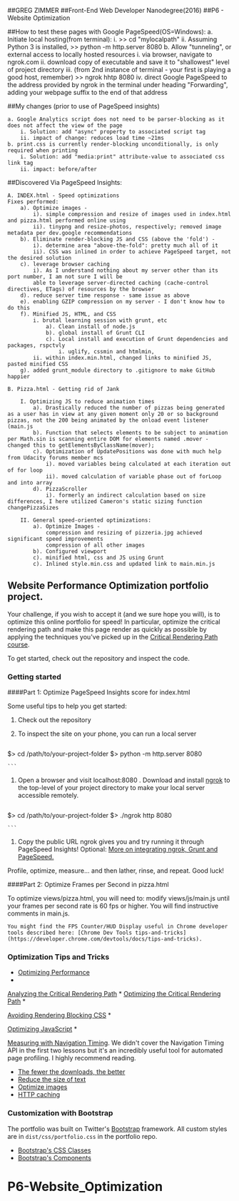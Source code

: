 ##GREG ZIMMER
##Front-End Web Developer Nanodegree(2016)
##P6 - Website Optimization

##How to test these pages with Google PageSpeed(OS=Windows):
	a. Initiate local hosting(from terminal):
		i. >> cd "mylocalpath"
		ii. Assuming Python 3 is installed, >> python -m http.server 8080
	b. Allow "tunneling", or external access to locally hosted resources 
		i. via browser, navigate to ngrok.com
		ii. download copy of executable and save it to "shallowest" level of project directory
		iii. (from 2nd instance of terminal - your first is playing a good host, remember) >> ngrok hhtp 8080
		iv. direct Google PageSpeed to the address provided by ngrok in the terminal under heading "Forwarding",
			adding your webpage suffix to the end of that address

##My changes (prior to use of PageSpeed insights)

	a. Google Analytics script does not need to be parser-blocking as it does not affect the view of the page
		i. Solution: add "async" property to associated script tag
		ii. impact of change: reduces load time ~21ms
	b. print.css is currently render-blocking unconditionally, is only required when printing
		i. Solution: add "media:print" attribute-value to associated css link tag
		ii. impact: before/after
	
##Discovered Via PageSpeed Insights:

	A. INDEX.html - Speed optimizations
	Fixes performed:
		a). Optimize images - 
			i). simple compression and resize of images used in index.html and pizza.html performed online using 
			ii). tinypng and resize-photos, respectively; removed image metadata per dev.google recommendations
		b). Eliminate render-blocking JS and CSS (above the 'fold') -
			i). determine area "above-the-fold": pretty much all of it
			ii). CSS was inlined in order to achieve PageSpeed target, not the desired solution		
		c). leverage browser caching
			i). As I understand nothing about my server other than its port number, I am not sure I will be 
			able to leverage server-directed caching (cache-control directives, ETags) of resources by the browser 
		d). reduce server time response - same issue as above
		e). enabling GZIP compression on my server - I don't know how to do this
		f). Minified JS, HTML, and CSS
			i. brutal learning session with grunt, etc
				a). Clean install of node.js	
				b). global install of Grunt CLI
				c). Local install and execution of Grunt dependencies and packages, rspctvly
					i. uglify, cssmin and htmlmin,
			ii. within index.min.html, changed links to minified JS, pasted minified CSS			
		g). added grunt_module directory to .gitignore to make GitHub happier

	B. Pizza.html - Getting rid of Jank

		I. Optimizing JS to reduce animation times 
			a). Drastically reduced the number of pizzas being generated as a user has in view at any given moment only 20 or so background pizzas, not the 200 being animated by the onload event listener (main.js 
			b). Function that selects elements to be subject to animation per Math.sin is scanning entire DOM for elements named .mover - changed this to getElementsByClassName(mover);
			c). Optimization of UpdatePositions was done with much help from Udacity forums member mcs
				i). moved variables being calculated at each iteration out of for loop 
				ii). moved calculation of variable phase out of forLoop and into array
			d). PizzaScroller
				i). formerly an indirect calculation based on size differences, I here utilized Cameron's static sizing function changePizzaSizes

		II. General speed-oriented optimizations:
			a). Optimize Images - 
				compression and resizing of pizzeria.jpg achieved significant speed improvements
				compression of all other images 
			b). Configured viewport
			c). minified html, css and JS using Grunt 
			c). Inlined style.min.css and updated link to main.min.js
		

## Website Performance Optimization portfolio project. 

Your challenge, if you wish to accept it (and we sure hope you will), is to optimize this online portfolio for speed! In particular, optimize the critical rendering path and make this page render as quickly as possible by applying the techniques you've picked up in the [Critical Rendering Path course](https://www.udacity.com/course/ud884).

To get started, check out the repository and inspect the code.

### Getting started



####Part 1: Optimize PageSpeed Insights score for index.html

 Some useful tips to help you get started:

1. Check out the repository
1. To inspect the site on your phone, you can run a local server

  

	```bash
  $> cd /path/to/your-project-folder
  $> python -m http.server 8080
  
	```

1. Open a browser and visit localhost:8080
. Download and install [ngrok](https://ngrok.com/) to the top-level of your project directory to make your local server accessible remotely.

  
	``` bash
  $> cd /path/to/your-project-folder
  $> ./ngrok http 8080
  
	```

1. Copy the public URL ngrok gives you and try running it through PageSpeed Insights! Optional: [More on integrating ngrok, Grunt and PageSpeed.](http://www.jamescryer.com/2014/06/12/grunt-pagespeed-and-ngrok-locally-testing/)

Profile, optimize, measure... and then lather, rinse, and repeat. Good luck!



####Part 2: Optimize Frames per Second in pizza.html

To optimize views/pizza.html, you will need to: 
	modify views/js/main.js until your frames per second rate is 60 fps or higher. You will find instructive comments in main.js. 


	You might find the FPS Counter/HUD Display useful in Chrome developer tools described here: [Chrome Dev Tools tips-and-tricks](https://developer.chrome.com/devtools/docs/tips-and-tricks).



### Optimization Tips and Tricks
* [Optimizing Performance](https://developers.google.com/web/fundamentals/performance/ "web performance")
* 
[Analyzing the Critical Rendering Path](https://developers.google.com/web/fundamentals/performance/critical-rendering-path/analyzing-crp.html "analyzing crp")
* 
[Optimizing the Critical Rendering Path](https://developers.google.com/web/fundamentals/performance/critical-rendering-path/optimizing-critical-rendering-path.html "optimize the crp!")
* 

[Avoiding Rendering Blocking CSS](https://developers.google.com/web/fundamentals/performance/critical-rendering-path/render-blocking-css.html "render blocking css")
* 

[Optimizing JavaScript](https://developers.google.com/web/fundamentals/performance/critical-rendering-path/adding-interactivity-with-javascript.html "javascript")
* 

[Measuring with Navigation Timing](https://developers.google.com/web/fundamentals/performance/critical-rendering-path/measure-crp.html "nav timing api"). We didn't cover the Navigation Timing API in the first two lessons but it's an incredibly useful tool for automated page profiling. I highly recommend reading.
* <a href="https://developers.google.com/web/fundamentals/performance/optimizing-content-efficiency/eliminate-downloads.html">The fewer the downloads, the better</a>
* <a href="https://developers.google.com/web/fundamentals/performance/optimizing-content-efficiency/optimize-encoding-and-transfer.html">Reduce the size of text</a>
* <a href="https://developers.google.com/web/fundamentals/performance/optimizing-content-efficiency/image-optimization.html">Optimize images</a>
* <a href="https://developers.google.com/web/fundamentals/performance/optimizing-content-efficiency/http-caching.html">HTTP caching</a>

### Customization with Bootstrap
The portfolio was built on Twitter's <a href="http://getbootstrap.com/">Bootstrap</a> framework. All custom styles are in `dist/css/portfolio.css` in the portfolio repo.

* <a href="http://getbootstrap.com/css/">Bootstrap's CSS Classes</a>
* <a href="http://getbootstrap.com/components/">Bootstrap's Components</a>
# P6-Website_Optimization

